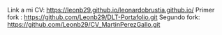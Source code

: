 Link a mi CV: https://leonb29.github.io/leonardobrustia.github.io/
Primer fork : https://github.com/Leonb29/DLT-Portafolio.git
Segundo fork: https://github.com/Leonb29/CV_MartinPerezGallo.git
